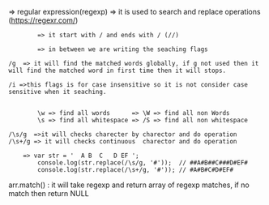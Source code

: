 => regular expression(regexp) => it is used to search and replace operations (https://regexr.com/)

			=> it start with / and ends with / (//)

			=> in between we are writing the seaching flags 

	/g  => it will find the matched words globally, if g not used then it will find the matched word in first time then it will stops.

	/i =>this flags is for case insensitive so it is not consider case sensitive when it seaching.


			\w => find all words      => \W => find all non Words
			\s => find all whitespace => /S => find all non whitespace

	/\s/g  =>it will checks charecter by charector and do operation
	/\s+/g => it will checks continuous  charector and do operation

		=> var str = '  A B  C   D EF ';
			console.log(str.replace(/\s/g, '#'));  // ##A#B##C###D#EF#
			console.log(str.replace(/\s+/g, '#')); // #A#B#C#D#EF#





arr.match() : it will take regexp and return array of regexp matches, if no match then return NULL